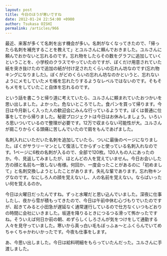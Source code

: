 ```yaml
---
layout: post
title: 今日のほうが寒いですね
date: 2012-01-24 22:54:00 +0900
author: Tsukasa OISHI
permalink: /articles/966
---
```


最近、来客が多くて名刺を出す機会が多い。名刺がなくなってきたので、「帰ったら名刺を補充することを教えて」とユルさんに頼んでおきました。ユルさんに頼んでおかないと忘れるのです。忘れ物をしたらその数をグラフに追加していくということを、小学校のクラスでやっていたのですが、ぼくだけ用意されていた紙を突き抜けたので追加の紙が付け足されたくらいの忘れん坊なのです(忘れ物キングになりました)。ぼくがどのくらいの忘れん坊なのかというと、忘れないようにメモしていたメモ帳を忘れたりするようなレベルではないのです。そもそもメモをしていたこと自体を忘れるのです。

という話を書こうと帰り道に考えていたら、ユルさんに頼まれていたおつかいを思い出しました。よかった。危ないところでした。食パンを買って帰ります。今日は今月新しく入った人の歓迎会にみんな行っているようです。ぼくは普通に仕事をしてから帰りました。秘密プロジェクトは今日はお休みしましょう。いろいろ思いついているので整理が必要です。12万で収まらない可能性が大。ユルさんが肩こりからくる頭痛に苦しんでいたので肩をもんであげました。

名刺入れにいただいた名刺を追加していたら、ついに最後のページになりました。ぼくがサラリーマンとして復活してからずっと使っている名刺入れなのです。1ページに6枚の名刺が入るので、全部で120枚。120人もの人にあったのか。今、見返してみましたが、ほとんどの人を覚えていません。今日お会いした方の顔と名前も一致しない有様。何回か、一度会ったことがあるのに「初めまして」と名刺交換しようとしたことがあります。失礼な輩であります。忘れ物キングなのです。なにしろ人の顔を覚えないし、人の名前を覚えない。ならばいったい何を覚えるのか。

今日は火曜日だったんですね。ずっと水曜だと思い込んでいました。深夜に仕事したし、夜から雪が積もってきたので、今日は午前中休む心づもりでいたのですが、起きてみると小田急が遅延なく通常運行しているので仕方なくいつもどおりの時間に会社にいきました。坂道を降りるときにつるつる滑って怖かったですね。そういえば何日か前の朝、めずらしくしろさんが気をつけをして通勤する人々を見守っていました。寒いから真っ白い毛もぼっふぁ～とふくらんでいてめちゃくちゃかわいかったです。今夜も仕事をします。

あ、今思い出しました。今日は給料明細をもらっていたんだった。ユルさんに手渡しました。

